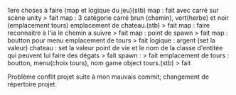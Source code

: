 1ere choses à faire (map et logique du jeu)(stb)
map : fait avec carré sur scène unity > fait
map : 3 catégorie carré brun (chemin), vert(herbe) et noir (emplacement tours) emplacement de chateau.(stb) > fait
map : faire reconnaitre à l'ia le chemin a suivre  > fait
map : point de spawn > fait
map : boutton pour menu emplacement de tours > fait
logique : argent (set la valeur) 
chateau : set la valeur point de vie et le nom de la classe d'entitée qui peuvent lui faire des dégats > fait
spawn : > fait
emplacement de tours : boutton, menu(choix tours), nom game object tours.(stb) > fait

Problème conflit projet suite à mon mauvais commit; changement de répertoire projet.
